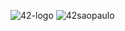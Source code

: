 ![42-logo](https://user-images.githubusercontent.com/73845925/136096716-017ecf05-d073-42b5-b3a4-5ff26bf6d9b9.png)
![42saopaulo](https://user-images.githubusercontent.com/73845925/136449901-32e19eb6-1491-42bc-b213-9fd8f3003b92.jpeg)
